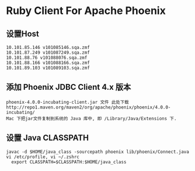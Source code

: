 Ruby Client For Apache Phoenix
====

## 设置Host
```
10.101.85.146 v101085146.sqa.zmf
10.101.87.249 v101087249.sqa.zmf
10.101.88.76 v101088076.sqa.zmf
10.101.88.166 v101088166.sqa.zmf
10.101.89.103 v101089103.sqa.zmf 
```

## 添加 Phoenix JDBC Client 4.x 版本
```
phoenix-4.0.0-incubating-client.jar 文件 此处下载
http://repo1.maven.org/maven2/org/apache/phoenix/phoenix/4.0.0-incubating/
Mac 下把jar文件复制到系统的 Java 库中, 即 /Library/Java/Extensions 下.
```

## 设置 Java CLASSPATH
```
javac -d $HOME/java_class -sourcepath phoenix lib/phoenix/Connect.java
vi /etc/profile, vi ~/.zshrc
  export CLASSPATH=$CLASSPATH:$HOME/java_class
```
